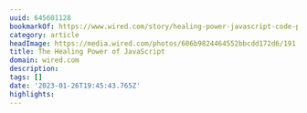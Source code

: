 ```yaml
---
uuid: 645601128
bookmarkOf: https://www.wired.com/story/healing-power-javascript-code-programming/
category: article
headImage: https://media.wired.com/photos/606b9824464552bbcdd172d6/191:100/w_1280,c_limit/ideas-coding-therapy.jpg
title: The Healing Power of JavaScript
domain: wired.com
description: 
tags: []
date: '2023-01-26T19:45:43.765Z'
highlights: 
---
```



